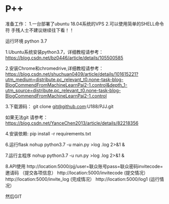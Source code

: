 # P++

准备工作：
1.一台部署了ubuntu 18.04系统的VPS
2.可以使用简单的SHELL命令符
手残人士不建议继续往下看！！

运行环境
python 3.7

1.Ubuntu系统安装python3.7，详细教程请参考：
https://blog.csdn.net/bz0446/article/details/105500585

2.安装Chrome和chromedrive,详细教程请参考：
https://blog.csdn.net/shuchuan0409/article/details/101615221?utm_medium=distribute.pc_relevant_t0.none-task-blog-BlogCommendFromMachineLearnPai2-1.control&depth_1-utm_source=distribute.pc_relevant_t0.none-task-blog-BlogCommendFromMachineLearnPai2-1.control

3.下载源码：
git clone git@github.com:U188/PJJ.git

如果无法git  请参考：https://blog.csdn.net/YanceChen2013/article/details/82218356

4.安装依赖:
pip install -r requirements.txt

6.运行flask
nohup python3.7 -u main.py >log .log 2>&1 &


7.运行主程序
nohup python3.7 -u run.py >log .log 2>&1 &


8.API使用
http://location:5000/pjj/user=联众账号pass=联众密码invitecode=邀请码   （提交各项信息）
http://location:5000/invitecode    (提交情况）
http://location:5000/invite_log    (完成情况）
http://location:5000/log1          (运行情况）








然后GIT
